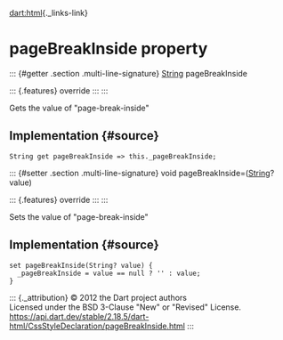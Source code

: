 [dart:html](../../dart-html/dart-html-library){._links-link}

pageBreakInside property
========================

::: {#getter .section .multi-line-signature}
[String](../../dart-core/string-class) pageBreakInside

::: {.features}
override
:::
:::

Gets the value of \"page-break-inside\"

Implementation {#source}
--------------

``` {.language-dart data-language="dart"}
String get pageBreakInside => this._pageBreakInside;
```

::: {#setter .section .multi-line-signature}
void pageBreakInside=([String](../../dart-core/string-class)? value)

::: {.features}
override
:::
:::

Sets the value of \"page-break-inside\"

Implementation {#source}
--------------

``` {.language-dart data-language="dart"}
set pageBreakInside(String? value) {
  _pageBreakInside = value == null ? '' : value;
}
```

::: {._attribution}
© 2012 the Dart project authors\
Licensed under the BSD 3-Clause \"New\" or \"Revised\" License.\
<https://api.dart.dev/stable/2.18.5/dart-html/CssStyleDeclaration/pageBreakInside.html>
:::
